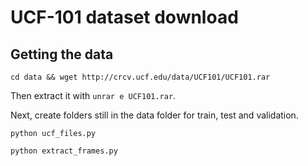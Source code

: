# UCF-101 dataset download


## Getting the data

`cd data && wget http://crcv.ucf.edu/data/UCF101/UCF101.rar`

Then extract it with `unrar e UCF101.rar`.

Next, create folders still in the data folder for train, test and validation.


`python ucf_files.py`

`python extract_frames.py` 
